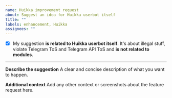 ```yaml
---
name: Huikka improvement request
about: Suggest an idea for Huikka userbot itself
title: ""
labels: enhancement, Huikka
assignees: ""
---
```


- [x] My suggestion **is related to Huikka userbot itself**. It's about illegal stuff, violate Telegram ToS and Telegram API ToS and **is not related to modules**.

---

**Describe the suggestion**
A clear and concise description of what you want to happen.

**Additional context**
Add any other context or screenshots about the feature request here.
